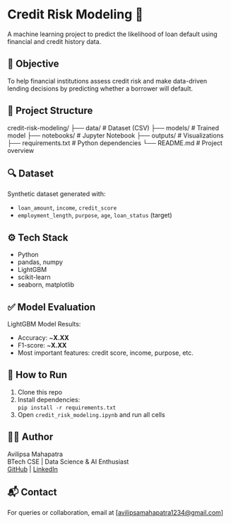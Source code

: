 # Credit Risk Modeling 🏦

A machine learning project to predict the likelihood of loan default using financial and credit history data.

## 📌 Objective
To help financial institutions assess credit risk and make data-driven lending decisions by predicting whether a borrower will default.

## 📂 Project Structure
credit-risk-modeling/
├── data/ # Dataset (CSV)
├── models/ # Trained model
├── notebooks/ # Jupyter Notebook
├── outputs/ # Visualizations
├── requirements.txt # Python dependencies
└── README.md # Project overview


## 🔍 Dataset
Synthetic dataset generated with:
- `loan_amount`, `income`, `credit_score`
- `employment_length`, `purpose`, `age`, `loan_status` (target)

## ⚙️ Tech Stack
- Python
- pandas, numpy
- LightGBM
- scikit-learn
- seaborn, matplotlib

## ✅ Model Evaluation
LightGBM Model Results:
- Accuracy: ~**X.XX**
- F1-score: ~**X.XX**
- Most important features: credit score, income, purpose, etc.

## 🚀 How to Run

1. Clone this repo
2. Install dependencies:  
   `pip install -r requirements.txt`
3. Open `credit_risk_modeling.ipynb` and run all cells

## 👩‍💻 Author
Avilipsa Mahapatra  
BTech CSE | Data Science & AI Enthusiast  
[GitHub](https://github.com/Astha29-01) | [LinkedIn](https://www.linkedin.com/in/avilipsa-mahapatra-a176111b3/)

## 📬 Contact
For queries or collaboration, email at [avilipsamahapatra1234@gmail.com]
